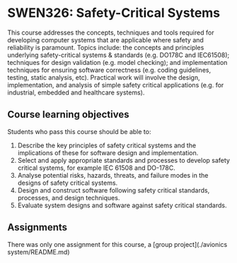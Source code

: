 # SWEN326: Safety-Critical Systems

This course addresses the concepts, techniques and tools required for developing computer systems that are applicable where safety and reliability is paramount. Topics include: the concepts and principles underlying safety-critical systems & standards (e.g. DO178C and IEC61508); techniques for design validation (e.g. model checking); and implementation techniques for ensuring software correctness (e.g. coding guidelines, testing, static analysis, etc). Practical work will involve the design, implementation, and analysis of simple safety critical applications (e.g. for industrial, embedded and healthcare systems).

## Course learning objectives

Students who pass this course should be able to:

1. Describe the key principles of safety critical systems and the implications of these for software design and implementation.
2. Select and apply appropriate standards and processes to develop safety critical systems, for example IEC 61508 and DO-178C.
3. Analyse potential risks, hazards, threats, and failure modes in the designs of safety critical systems.
4. Design and construct software following safety critical standards, processes, and design techniques.
5. Evaluate system designs and software against safety critical standards.

## Assignments

There was only one assignment for this course, a [group project](./avionics system/README.md)
